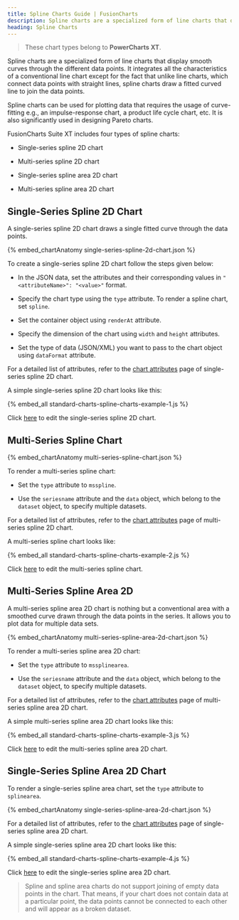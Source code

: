 ```yaml
---
title: Spline Charts Guide | FusionCharts
description: Spline charts are a specialized form of line charts that display smooth curves through the different data points.
heading: Spline Charts
---
```


> These chart types belong to **PowerCharts XT**.

Spline charts are a specialized form of line charts that display smooth curves through the different data points. It integrates all the characteristics of a conventional line chart except for the fact that unlike line charts, which connect data points with straight lines, spline charts draw a fitted curved line to join the data points.

Spline charts can be used for plotting data that requires the usage of curve-fitting e.g., an impulse-response chart, a product life cycle chart, etc. It is also significantly used in designing Pareto charts.

FusionCharts Suite XT includes four types of spline charts:

* Single-series spline 2D chart

* Multi-series spline 2D chart

* Single-series spline area 2D chart

* Multi-series spline area 2D chart

## Single-Series Spline 2D Chart

A single-series spline 2D chart draws a single fitted curve through the data points.

{% embed_chartAnatomy single-series-spline-2d-chart.json %}

To create a single-series spline 2D chart follow the steps given below:

* In the JSON data, set the attributes and their corresponding values in `"<attributeName>": "<value>"` format.

* Specify the chart type using the `type` attribute. To render a spline chart, set `spline`.

* Set the container object using `renderAt` attribute.

* Specify the dimension of the chart using `width` and `height` attributes.

* Set the type of data (JSON/XML) you want to pass to the chart object using `dataFormat` attribute.

For a detailed list of attributes, refer to the [chart attributes](/chart-attributes?chart=spline) page of single-series spline 2D chart.

A simple single-series spline 2D chart looks like this:

{% embed_all standard-charts-spline-charts-example-1.js %}

Click [here](http://jsfiddle.net/fusioncharts/9C9pj/) to edit the single-series spline 2D chart.

## Multi-Series Spline Chart

{% embed_chartAnatomy multi-series-spline-chart.json %}

To render a multi-series spline chart:

* Set the `type` attribute to `msspline`.

* Use the `seriesname` attribute and the `data` object, which belong to the `dataset` object, to specify multiple datasets.

For a detailed list of attributes, refer to the [chart attributes](/chart-attributes?chart=msspline) page of multi-series spline 2D chart.

A multi-series spline chart looks like:

{% embed_all standard-charts-spline-charts-example-2.js %}

Click [here](http://jsfiddle.net/fusioncharts/tnt27/) to edit the multi-series spline chart.

## Multi-Series Spline Area 2D

A multi-series spline area 2D chart is nothing but a conventional area with a smoothed curve drawn through the data points in the series. It allows you to plot data for multiple data sets.

{% embed_chartAnatomy multi-series-spline-area-2d-chart.json %}

To render a multi-series spline area 2D chart:

* Set the `type` attribute to `mssplinearea`.

* Use the `seriesname` attribute and the `data` object, which belong to the `dataset` object, to specify multiple datasets.

For a detailed list of attributes, refer to the [chart attributes](/chart-attributes?chart=mssplinearea) page of multi-series spline area 2D chart.

A simple multi-series spline area 2D chart looks like this:

{% embed_all standard-charts-spline-charts-example-3.js %}

Click [here](http://jsfiddle.net/fusioncharts/W9Bn6/) to edit the multi-series spline area 2D chart.

## Single-Series Spline Area 2D Chart

To render a single-series spline area chart, set the `type` attribute to `splinearea`.

{% embed_chartAnatomy single-series-spline-area-2d-chart.json %}

For a detailed list of attributes, refer to the [chart attributes](/chart-attributes?chart=splinearea) page of single-series spline area 2D chart.

A simple single-series spline area 2D chart looks like this:

{% embed_all standard-charts-spline-charts-example-4.js %}

Click [here](http://jsfiddle.net/fusioncharts/gwRWL/) to edit the single-series spline area 2D chart.

> Spline and spline area charts do not support joining of empty data points in the chart. That means, if your chart does not contain data at a particular point, the data points cannot be connected to each other and will appear as a broken dataset.